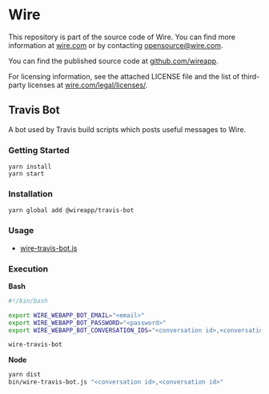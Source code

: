 # Wire

This repository is part of the source code of Wire. You can find more information at [wire.com](https://wire.com) or by contacting opensource@wire.com.

You can find the published source code at [github.com/wireapp](https://github.com/wireapp).

For licensing information, see the attached LICENSE file and the list of third-party licenses at [wire.com/legal/licenses/](https://wire.com/legal/licenses/).

## Travis Bot

A bot used by Travis build scripts which posts useful messages to Wire.

### Getting Started

```
yarn install
yarn start
```

### Installation

```
yarn global add @wireapp/travis-bot
```

### Usage

* [wire-travis-bot.js](./bin/wire-travis-bot.js)

### Execution

**Bash**

```bash
#!/bin/bash

export WIRE_WEBAPP_BOT_EMAIL="<email>"
export WIRE_WEBAPP_BOT_PASSWORD="<password>"
export WIRE_WEBAPP_BOT_CONVERSATION_IDS="<conversation id>,<conversation id>"

wire-travis-bot
```

**Node**

```bash
yarn dist
bin/wire-travis-bot.js "<conversation id>,<conversation id>"
```
